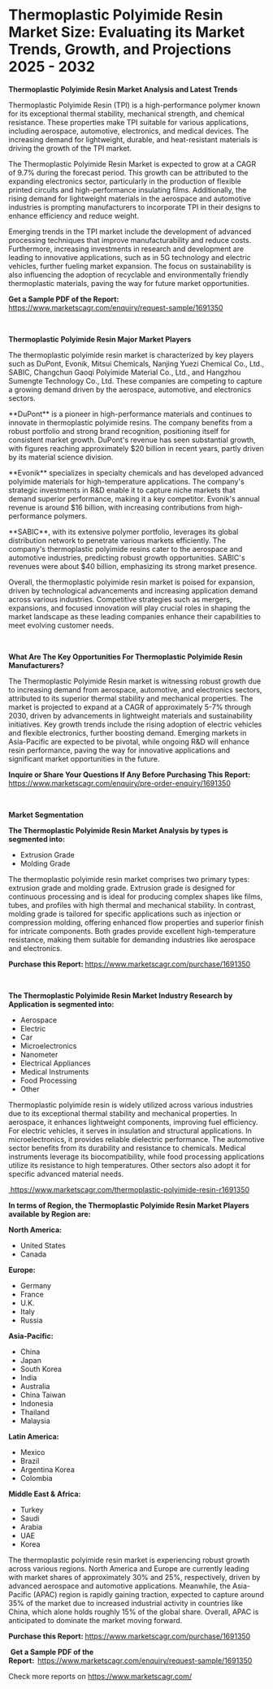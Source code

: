 <p><h1>Thermoplastic Polyimide Resin Market Size: Evaluating its Market Trends, Growth, and Projections 2025 - 2032</h1></p><p><strong>Thermoplastic Polyimide Resin Market Analysis and Latest Trends</strong></p>
<p><p>Thermoplastic Polyimide Resin (TPI) is a high-performance polymer known for its exceptional thermal stability, mechanical strength, and chemical resistance. These properties make TPI suitable for various applications, including aerospace, automotive, electronics, and medical devices. The increasing demand for lightweight, durable, and heat-resistant materials is driving the growth of the TPI market.</p><p>The Thermoplastic Polyimide Resin Market is expected to grow at a CAGR of 9.7% during the forecast period. This growth can be attributed to the expanding electronics sector, particularly in the production of flexible printed circuits and high-performance insulating films. Additionally, the rising demand for lightweight materials in the aerospace and automotive industries is prompting manufacturers to incorporate TPI in their designs to enhance efficiency and reduce weight.</p><p>Emerging trends in the TPI market include the development of advanced processing techniques that improve manufacturability and reduce costs. Furthermore, increasing investments in research and development are leading to innovative applications, such as in 5G technology and electric vehicles, further fueling market expansion. The focus on sustainability is also influencing the adoption of recyclable and environmentally friendly thermoplastic materials, paving the way for future market opportunities.</p></p>
<p><strong>Get a Sample PDF of the Report:&nbsp;</strong> <a href="https://www.marketscagr.com/enquiry/request-sample/1691350?utm_campaign=3555&utm_medium=2&utm_source=Github&utm_content=ia&utm_term=26032025&utm_id=thermoplastic-polyimide-resin">https://www.marketscagr.com/enquiry/request-sample/1691350</a></p>
<p>&nbsp;</p>
<p><strong>Thermoplastic Polyimide Resin Major Market Players</strong></p>
<p><p>The thermoplastic polyimide resin market is characterized by key players such as DuPont, Evonik, Mitsui Chemicals, Nanjing Yuezi Chemical Co., Ltd., SABIC, Changchun Gaoqi Polyimide Material Co., Ltd., and Hangzhou Sumengte Technology Co., Ltd. These companies are competing to capture a growing demand driven by the aerospace, automotive, and electronics sectors.</p><p>**DuPont** is a pioneer in high-performance materials and continues to innovate in thermoplastic polyimide resins. The company benefits from a robust portfolio and strong brand recognition, positioning itself for consistent market growth. DuPont's revenue has seen substantial growth, with figures reaching approximately $20 billion in recent years, partly driven by its material science division.</p><p>**Evonik** specializes in specialty chemicals and has developed advanced polyimide materials for high-temperature applications. The company's strategic investments in R&D enable it to capture niche markets that demand superior performance, making it a key competitor. Evonik's annual revenue is around $16 billion, with increasing contributions from high-performance polymers.</p><p>**SABIC**, with its extensive polymer portfolio, leverages its global distribution network to penetrate various markets efficiently. The company's thermoplastic polyimide resins cater to the aerospace and automotive industries, predicting robust growth opportunities. SABIC's revenues were about $40 billion, emphasizing its strong market presence.</p><p>Overall, the thermoplastic polyimide resin market is poised for expansion, driven by technological advancements and increasing application demand across various industries. Competitive strategies such as mergers, expansions, and focused innovation will play crucial roles in shaping the market landscape as these leading companies enhance their capabilities to meet evolving customer needs.</p></p>
<p>&nbsp;</p>
<p><strong>What Are The Key Opportunities For Thermoplastic Polyimide Resin Manufacturers?</strong></p>
<p><p>The Thermoplastic Polyimide Resin market is witnessing robust growth due to increasing demand from aerospace, automotive, and electronics sectors, attributed to its superior thermal stability and mechanical properties. The market is projected to expand at a CAGR of approximately 5-7% through 2030, driven by advancements in lightweight materials and sustainability initiatives. Key growth trends include the rising adoption of electric vehicles and flexible electronics, further boosting demand. Emerging markets in Asia-Pacific are expected to be pivotal, while ongoing R&D will enhance resin performance, paving the way for innovative applications and significant market opportunities in the future.</p></p>
<p><strong>Inquire or Share Your Questions If Any Before Purchasing This Report:</strong> <a href="https://www.marketscagr.com/enquiry/pre-order-enquiry/1691350?utm_campaign=3555&utm_medium=2&utm_source=Github&utm_content=ia&utm_term=26032025&utm_id=thermoplastic-polyimide-resin">https://www.marketscagr.com/enquiry/pre-order-enquiry/1691350</a></p>
<p>&nbsp;</p>
<p><strong>Market Segmentation</strong></p>
<p><strong>The Thermoplastic Polyimide Resin Market Analysis by types is segmented into:</strong></p>
<p><ul><li>Extrusion Grade</li><li>Molding Grade</li></ul></p>
<p><p>The thermoplastic polyimide resin market comprises two primary types: extrusion grade and molding grade. Extrusion grade is designed for continuous processing and is ideal for producing complex shapes like films, tubes, and profiles with high thermal and mechanical stability. In contrast, molding grade is tailored for specific applications such as injection or compression molding, offering enhanced flow properties and superior finish for intricate components. Both grades provide excellent high-temperature resistance, making them suitable for demanding industries like aerospace and electronics.</p></p>
<p><strong>Purchase this Report:&nbsp;</strong><a href="https://www.marketscagr.com/purchase/1691350?utm_campaign=3555&utm_medium=2&utm_source=Github&utm_content=ia&utm_term=26032025&utm_id=thermoplastic-polyimide-resin">https://www.marketscagr.com/purchase/1691350</a></p>
<p>&nbsp;</p>
<p><strong>The Thermoplastic Polyimide Resin Market Industry Research by Application is segmented into:</strong></p>
<p><ul><li>Aerospace</li><li>Electric</li><li>Car</li><li>Microelectronics</li><li>Nanometer</li><li>Electrical Appliances</li><li>Medical Instruments</li><li>Food Processing</li><li>Other</li></ul></p>
<p><p>Thermoplastic polyimide resin is widely utilized across various industries due to its exceptional thermal stability and mechanical properties. In aerospace, it enhances lightweight components, improving fuel efficiency. For electric vehicles, it serves in insulation and structural applications. In microelectronics, it provides reliable dielectric performance. The automotive sector benefits from its durability and resistance to chemicals. Medical instruments leverage its biocompatibility, while food processing applications utilize its resistance to high temperatures. Other sectors also adopt it for specific advanced material needs.</p></p>
<p><a href="https://www.marketscagr.com/thermoplastic-polyimide-resin-r1691350?utm_campaign=3555&utm_medium=2&utm_source=Github&utm_content=ia&utm_term=26032025&utm_id=thermoplastic-polyimide-resin">&nbsp;https://www.marketscagr.com/thermoplastic-polyimide-resin-r1691350</a></p>
<p><strong>In terms of Region, the Thermoplastic Polyimide Resin Market Players available by Region are:</strong></p>
<p>
    <p> <strong> North America: </strong>
        <ul>
            <li>United States</li>
            <li>Canada</li>
        </ul>
        </p> 
    <p> <strong> Europe: </strong>
        <ul>
            <li>Germany</li>
            <li>France</li>
            <li>U.K.</li>
            <li>Italy</li>
            <li>Russia</li>
        </ul>
        </p> 
    <p> <strong> Asia-Pacific: </strong>
        <ul>
            <li>China</li>
            <li>Japan</li>
            <li>South Korea</li>
            <li>India</li>
            <li>Australia</li>
            <li>China Taiwan</li>
            <li>Indonesia</li>
            <li>Thailand</li>
            <li>Malaysia</li>
        </ul>
        </p> 
    <p> <strong> Latin America: </strong>
        <ul>
            <li>Mexico</li>
            <li>Brazil</li>
            <li>Argentina Korea</li>
            <li>Colombia</li>
        </ul>
        </p> 
    <p> <strong> Middle East & Africa: </strong>
        <ul>
            <li>Turkey</li>
            <li>Saudi</li>
            <li>Arabia</li>
            <li>UAE</li>
            <li>Korea</li>
        </ul>
    </p>
    </p>
<p><p>The thermoplastic polyimide resin market is experiencing robust growth across various regions. North America and Europe are currently leading with market shares of approximately 30% and 25%, respectively, driven by advanced aerospace and automotive applications. Meanwhile, the Asia-Pacific (APAC) region is rapidly gaining traction, expected to capture around 35% of the market due to increased industrial activity in countries like China, which alone holds roughly 15% of the global share. Overall, APAC is anticipated to dominate the market moving forward.</p></p>
<p><strong>Purchase this Report: </strong><a href="https://www.marketscagr.com/purchase/1691350?utm_campaign=3555&utm_medium=2&utm_source=Github&utm_content=ia&utm_term=26032025&utm_id=thermoplastic-polyimide-resin">https://www.marketscagr.com/purchase/1691350</a></p>
<p>&nbsp;<strong>Get a Sample PDF of the Report:&nbsp;&nbsp;</strong><a href="https://www.marketscagr.com/enquiry/request-sample/1691350?utm_campaign=3555&utm_medium=2&utm_source=Github&utm_content=ia&utm_term=26032025&utm_id=thermoplastic-polyimide-resin">https://www.marketscagr.com/enquiry/request-sample/1691350</a></p>
<p><strong></strong></p>
<p>Check more reports on <a href="https://www.marketscagr.com/?utm_campaign=3555&utm_medium=2&utm_source=Github&utm_content=ia&utm_term=26032025&utm_id=thermoplastic-polyimide-resin">https://www.marketscagr.com/</a></p>
